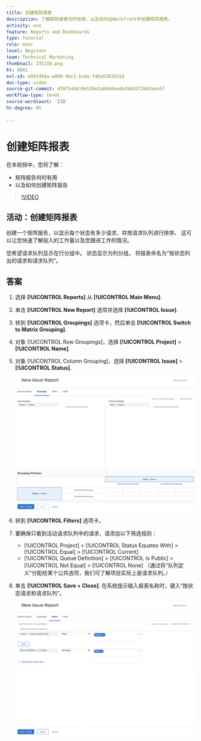 ```yaml
---
title: 创建矩阵报表
description: 了解矩阵报表何时有用，以及如何在Workfront中创建矩阵报表。
activity: use
feature: Reports and Dashboards
type: Tutorial
role: User
level: Beginner
team: Technical Marketing
thumbnail: 335156.png
kt: 8861
exl-id: e893d94a-e808-4bc1-bc6e-f46a5582b55d
doc-type: video
source-git-commit: d39754b619e526e1a869deedb38dd2f2b43aee57
workflow-type: tm+mt
source-wordcount: '218'
ht-degree: 0%

---
```


# 创建矩阵报表

在本视频中，您将了解：

* 矩阵报告何时有用
* 以及如何创建矩阵报告

>[!VIDEO](https://video.tv.adobe.com/v/335156/?quality=12)

## 活动：创建矩阵报表

创建一个矩阵报告，以显示每个状态有多少请求，并按请求队列进行排序。 这可以让您快速了解投入的工作量以及您跟进工作的情况。

您希望请求队列显示在行分组中。 状态显示为列分组。 将报表命名为“按状态列出的请求和请求队列”。

## 答案

1. 选择 **[!UICONTROL Reports]** 从 **[!UICONTROL Main Menu]**.
1. 单击 **[!UICONTROL New Report]** 选项并选择 **[!UICONTROL Issue]**.
1. 转到 **[!UICONTROL Groupings]** 选项卡，然后单击 **[!UICONTROL Switch to Matrix Grouping]**.
1. 对象 [!UICONTROL Row Groupings]，选择 **[!UICONTROL Project]** > **[!UICONTROL Name]**.
1. 对象 [!UICONTROL Column Grouping]，选择 **[!UICONTROL Issue]** > **[!UICONTROL Status]**.

   ![用于创建新问题报告分组的屏幕图像](assets/matrix-report-groupings.png)

1. 转到 **[!UICONTROL Filters]** 选项卡。
1. 要确保只看到活动请求队列中的请求，请添加以下筛选规则：

   * [!UICONTROL Project] > [!UICONTROL Status Equates With] > [!UICONTROL Equal] > [!UICONTROL Current]
   * [!UICONTROL Queue Definition] > [!UICONTROL Is Public] > [!UICONTROL Not Equal] > [!UICONTROL None] （通过将“队列定义”分配给某个公共选项，我们可了解项目实际上是请求队列。）

1. 单击 **[!UICONTROL Save + Close]**. 在系统提示输入报表名称时，键入“按状态请求和请求队列”。

   ![用于创建新问题报告过滤器的屏幕图像](assets/matrix-report-filters.png)
